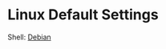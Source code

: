 # Linux Default Settings

  Shell: [Debian](https://github.com/NullBins/Default-Set/blob/main/default-set.sh)
